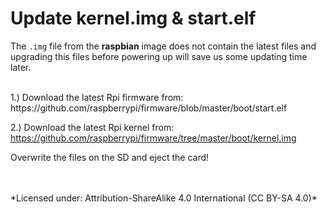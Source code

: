# Update kernel.img & start.elf

The `.img` file from the **raspbian** image does not contain the latest files and upgrading this files before powering up will save us some updating time later.


<br>
1.) Download the latest Rpi firmware from:
https://github.com/raspberrypi/firmware/blob/master/boot/start.elf


2.) Download the latest Rpi kernel from: https://github.com/raspberrypi/firmware/tree/master/boot/kernel.img

Overwrite the files on the SD and eject the card!


<br>
<br>
*Licensed under: Attribution-ShareAlike 4.0 International (CC BY-SA 4.0)*
